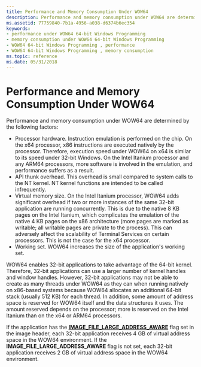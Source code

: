 ```yaml
---
title: Performance and Memory Consumption Under WOW64
description: Performance and memory consumption under WOW64 are determined by the following factors.
ms.assetid: 77759840-7b1a-4956-a038-d6374b6ec354
keywords:
- performance under WOW64 64-bit Windows Programming
- memory consumption under WOW64 64-bit Windows Programming
- WOW64 64-bit Windows Programming , performance
- WOW64 64-bit Windows Programming , memory consumption
ms.topic: reference
ms.date: 05/31/2018
---
```


# Performance and Memory Consumption Under WOW64

Performance and memory consumption under WOW64 are determined by the following factors:

-   Processor hardware. Instruction emulation is performed on the chip. On the x64 processor, x86 instructions are executed natively by the processor. Therefore, execution speed under WOW64 on x64 is similar to its speed under 32-bit Windows. On the Intel Itanium processor and any ARM64 processors, more software is involved in the emulation, and performance suffers as a result.
-   API thunk overhead. This overhead is small compared to system calls to the NT kernel. NT kernel functions are intended to be called infrequently.
-   Virtual memory size. On the Intel Itanium processor, WOW64 adds significant overhead if two or more instances of the same 32-bit application are running concurrently. This is due to the native 8 KB pages on the Intel Itanium, which complicates the emulation of the native 4 KB pages on the x86 architecture (more pages are marked as writable; all writable pages are private to the process). This can adversely affect the scalability of Terminal Services on certain processors. This is not the case for the x64 processor.
-   Working set. WOW64 increases the size of the application's working set.

WOW64 enables 32-bit applications to take advantage of the 64-bit kernel. Therefore, 32-bit applications can use a larger number of kernel handles and window handles. However, 32-bit applications may not be able to create as many threads under WOW64 as they can when running natively on x86-based systems because WOW64 allocates an additional 64-bit stack (usually 512 KB) for each thread. In addition, some amount of address space is reserved for WOW64 itself and the data structures it uses. The amount reserved depends on the processor; more is reserved on the Intel Itanium than on the x64 or ARM64 processors.

If the application has the [**IMAGE\_FILE\_LARGE\_ADDRESS\_AWARE**](/windows/desktop/api/dbghelp/ns-dbghelp-loaded_image) flag set in the image header, each 32-bit application receives 4 GB of virtual address space in the WOW64 environment. If the **IMAGE\_FILE\_LARGE\_ADDRESS\_AWARE** flag is not set, each 32-bit application receives 2 GB of virtual address space in the WOW64 environment.

 

 
